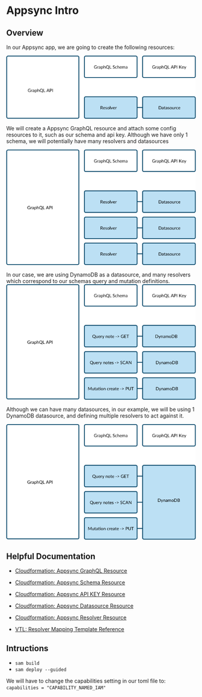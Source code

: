 # Appsync Intro

## Overview

In our Appsync app, we are going to create the following resources:

![img1](./docs/img1.png)

We will create a Appsync GraphQL resource and attach some config resources to it, such as our schema and api key. Although we have only 1 schema, we will potentially have many resolvers and datasources

![img2](./docs/img2.png)

In our case, we are using DynamoDB as a datasource, and many resolvers which correspond to our schemas query and mutation definitions.
![img3](./docs/img3.png)

Although we can have many datasources, in our example, we will be using 1 DynamoDB datasource, and defining multiple resolvers to act against it.

![img4](./docs/img4.png)

## Helpful Documentation

-   [Cloudformation: Appsync GraphQL Resource](https://docs.aws.amazon.com/AWSCloudFormation/latest/UserGuide/aws-resource-appsync-graphqlapi.html)

-   [Cloudformation: Appsync Schema Resource](https://docs.aws.amazon.com/AWSCloudFormation/latest/UserGuide/aws-resource-appsync-graphqlschema.html)

-   [Cloudformation: Appsync API KEY Resource](https://docs.aws.amazon.com/AWSCloudFormation/latest/UserGuide/aws-resource-appsync-apikey.html)

-   [Cloudformation: Appsync Datasource Resource](https://docs.aws.amazon.com/AWSCloudFormation/latest/UserGuide/aws-resource-appsync-datasource.html)

-   [Cloudformation: Appsync Resolver Resource](https://docs.aws.amazon.com/AWSCloudFormation/latest/UserGuide/aws-resource-appsync-resolver.html)

-   [VTL: Resolver Mapping Template Reference](https://docs.aws.amazon.com/appsync/latest/devguide/resolver-mapping-template-reference.html)

## Intructions

-   `sam build`
-   `sam deploy --guided`

We will have to change the capabilities setting in our toml file to:
`capabilities = "CAPABILITY_NAMED_IAM"`
